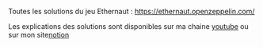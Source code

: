 Toutes les solutions du jeu Ethernaut : https://ethernaut.openzeppelin.com/

Les explications des solutions sont disponibles sur ma chaine [youtube](https://www.youtube.com/@clemmos_academy) ou sur mon site[notion](https://clemmos-academy.notion.site/Ethernaut-4b28a0f7b5f44c53a1a4d19992748fb7?pvs=4)
